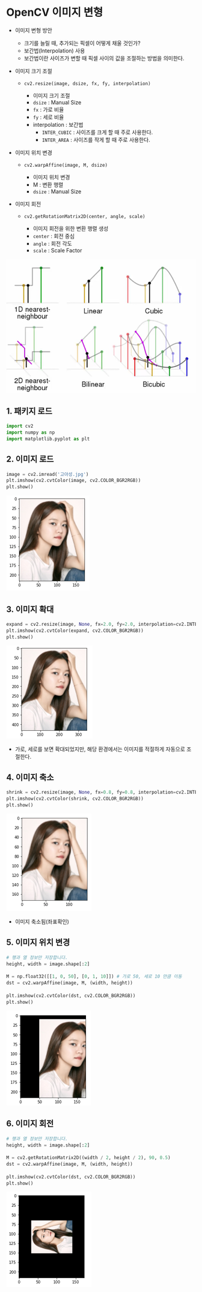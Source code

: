 # OpenCV 이미지 변형

- 이미지 변형 방안

  - 크기를 늘릴 때, 추가되는 픽셀이 어떻게 채울 것인가?
  - 보간법(Interpolation) 사용
  - 보간법이란 사이즈가 변할 때 픽셀 사이의 값을 조절하는 방법을 의미한다.

- 이미지 크기 조절

  - ```
    cv2.resize(image, dsize, fx, fy, interpolation)
    ```

    - 이미지 크기 조절
    - `dsize` : Manual Size
    - `fx` : 가로 비율
    - `fy` : 세로 비율
    - interpolation : 보간법
      - `INTER_CUBIC` : 사이즈를 크게 할 때 주로 사용한다.
      - `INTER_AREA` : 사이즈를 작게 할 때 주로 사용한다.

- 이미지 위치 변경

  - ```
    cv2.warpAffine(image, M, dsize)
    ```

    - 이미지 위치 변경
    - M : 변환 행렬
    - `dsize` : Manual Size

- 이미지 회전

  - ```
    cv2.getRotationMatrix2D(center, angle, scale)
    ```

    - 이미지 회전을 위한 변환 행렬 생성
    - `center` : 회전 중심
    - `angle` : 회전 각도
    - `scale` : Scale Factor

![image-20220711171554700](OpenCV_img_transform.assets/image-20220711171554700.png)



## 1. 패키지 로드

```python
import cv2
import numpy as np
import matplotlib.pyplot as plt
```



## 2. 이미지 로드

```python
image = cv2.imread('고아성.jpg')
plt.imshow(cv2.cvtColor(image, cv2.COLOR_BGR2RGB))
plt.show()
```

![image-20220711173401045](OpenCV_img_transform.assets/image-20220711173401045.png)



## 3. 이미지 확대

```python
expand = cv2.resize(image, None, fx=2.0, fy=2.0, interpolation=cv2.INTER_CUBIC)
plt.imshow(cv2.cvtColor(expand, cv2.COLOR_BGR2RGB))
plt.show()
```

![image-20220711173417616](OpenCV_img_transform.assets/image-20220711173417616.png)

- 가로, 세로를 보면 확대되었지만, 해당 환경에서는 이미지를 적절하게 자동으로 조절한다.



## 4. 이미지 축소

```python
shrink = cv2.resize(image, None, fx=0.8, fy=0.8, interpolation=cv2.INTER_AREA)
plt.imshow(cv2.cvtColor(shrink, cv2.COLOR_BGR2RGB))
plt.show()
```

![image-20220711173440107](OpenCV_img_transform.assets/image-20220711173440107.png)

- 이미지 축소됨(좌표확인)



## 5. 이미지 위치 변경

```python
# 행과 열 정보만 저장합니다.
height, width = image.shape[:2]

M = np.float32([[1, 0, 50], [0, 1, 10]]) # 가로 50, 세로 10 만큼 이동
dst = cv2.warpAffine(image, M, (width, height))

plt.imshow(cv2.cvtColor(dst, cv2.COLOR_BGR2RGB))
plt.show()
```

![image-20220711173459661](OpenCV_img_transform.assets/image-20220711173459661.png)



## 6. 이미지 회전

```python
# 행과 열 정보만 저장합니다.
height, width = image.shape[:2]

M = cv2.getRotationMatrix2D((width / 2, height / 2), 90, 0.5)
dst = cv2.warpAffine(image, M, (width, height))

plt.imshow(cv2.cvtColor(dst, cv2.COLOR_BGR2RGB))
plt.show()
```

![image-20220711173514592](OpenCV_img_transform.assets/image-20220711173514592.png)

